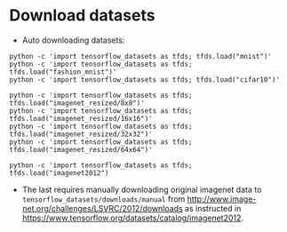 # Download datasets
* Auto downloading datasets:
```
python -c 'import tensorflow_datasets as tfds; tfds.load("mnist")'
python -c 'import tensorflow_datasets as tfds; tfds.load("fashion_mnist")'
python -c 'import tensorflow_datasets as tfds; tfds.load("cifar10")'

python -c 'import tensorflow_datasets as tfds; tfds.load("imagenet_resized/8x8")'
python -c 'import tensorflow_datasets as tfds; tfds.load("imagenet_resized/16x16")'
python -c 'import tensorflow_datasets as tfds; tfds.load("imagenet_resized/32x32")'
python -c 'import tensorflow_datasets as tfds; tfds.load("imagenet_resized/64x64")'

python -c 'import tensorflow_datasets as tfds; tfds.load("imagenet2012")
```

* The last requires manually downloading original imagenet data to `tensorflow_datasets/downloads/manual` from http://www.image-net.org/challenges/LSVRC/2012/downloads as instructed in https://www.tensorflow.org/datasets/catalog/imagenet2012. 

